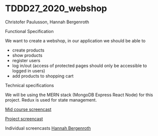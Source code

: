 # TDDD27_2020_webshop
Christofer Paulusson, Hannah Bergenroth

Functional Specification

We want to create a webshop, in our application we should be able to 
*  create products
*  show products
*  register users
*  log in/out (access of protected pages should only be accessible to logged in users)
*  add products to shopping cart

Technical specifications

We will be using the MERN stack (MongoDB Express React Node) for this project. Redux is used for state management.

[Mid course screencast](https://youtu.be/t9usx9mwfXA)

[Project screencast](https://youtu.be/CpGbj2rv2j0)

Individual screencasts
[Hannah Bergenroth](https://youtu.be/UALph3G-0kA)

